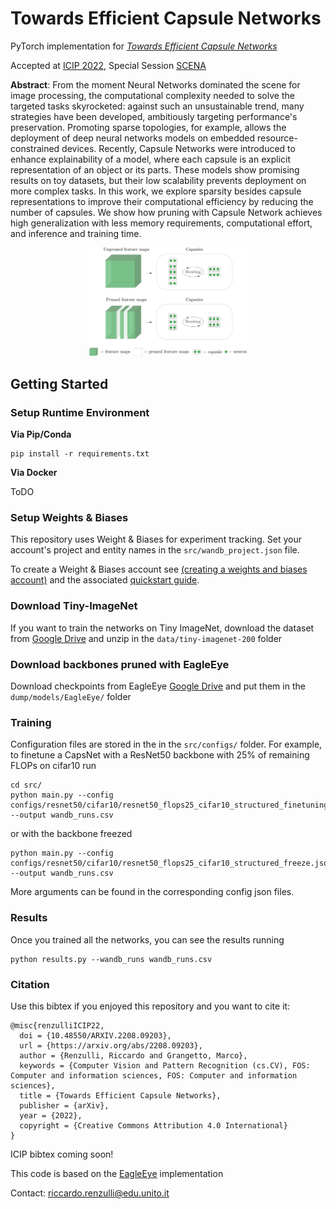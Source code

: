 # **Towards Efficient Capsule Networks**

PyTorch implementation for *[Towards Efficient Capsule Networks](https://arxiv.org/abs/2208.09203)*

Accepted at [ICIP 2022](https://2022.ieeeicip.org/), Special Session [SCENA](https://scena.wp.imt.fr/)

**Abstract**: From the moment Neural Networks dominated the scene for image processing, the computational complexity needed to solve the targeted tasks skyrocketed: against such an unsustainable trend, many strategies have been developed, ambitiously targeting performance's preservation. Promoting sparse topologies, for example, allows the deployment of deep neural networks models on embedded resource-constrained devices. 
Recently, Capsule Networks were introduced to enhance explainability of a model, where each capsule is an explicit representation of an object or its parts. 
These models show promising results on toy datasets, but their low scalability prevents deployment on more complex tasks. 
In this work, we explore sparsity besides capsule representations to improve their computational efficiency by reducing the number of capsules. We show how pruning with Capsule Network achieves high generalization with less memory requirements, computational effort, and inference and training time. 

<div style="text-align: center">
<p align="center">
  <img src="assets/figures/teaser.png" width="50%"/>
</p>
</div>

## Getting Started

### Setup Runtime Environment

**Via Pip/Conda**

```
pip install -r requirements.txt
```

**Via Docker**

ToDO

### Setup Weights & Biases
This repository uses Weight & Biases for experiment tracking. Set your account's project and entity names in the `src/wandb_project.json` file.

To create a Weight & Biases account see [(creating a weights and biases account)](https://app.wandb.ai/login?signup=true) and the associated [quickstart guide](https://docs.wandb.com/quickstart).

### Download Tiny-ImageNet
If you want to train the networks on Tiny ImageNet, download the dataset from [Google Drive](https://drive.google.com/file/d/1wy3FB1mbha1n8F1Or_85JKS_AQKPWBOh/view?usp=sharing) and unzip in the `data/tiny-imagenet-200` folder 

### Download backbones pruned with EagleEye
Download checkpoints from EagleEye [Google Drive](https://drive.google.com/drive/folders/1ENq4RuFey3J2iL-Lu1BZ9ToTYILpV9bC) and put them in the `dump/models/EagleEye/` folder

### Training

Configuration files are stored in the in the `src/configs/` folder.
For example, to finetune a CapsNet with a ResNet50 backbone with 25% of remaining FLOPs on cifar10 run

```
cd src/
python main.py --config configs/resnet50/cifar10/resnet50_flops25_cifar10_structured_finetuning.json --output wandb_runs.csv
```

or with the backbone freezed

```
python main.py --config configs/resnet50/cifar10/resnet50_flops25_cifar10_structured_freeze.json --output wandb_runs.csv
```

More arguments can be found in the corresponding config json files.

### Results
Once you trained all the networks, you can see the results running
```
python results.py --wandb_runs wandb_runs.csv
```

### Citation
Use this bibtex if you enjoyed this repository and you want to cite it:

```
@misc{renzulliICIP22,
  doi = {10.48550/ARXIV.2208.09203},
  url = {https://arxiv.org/abs/2208.09203},
  author = {Renzulli, Riccardo and Grangetto, Marco},
  keywords = {Computer Vision and Pattern Recognition (cs.CV), FOS: Computer and information sciences, FOS: Computer and information sciences},
  title = {Towards Efficient Capsule Networks},
  publisher = {arXiv},
  year = {2022},
  copyright = {Creative Commons Attribution 4.0 International}
}
```

ICIP bibtex coming soon!

This code is based on the [EagleEye](https://github.com/anonymous47823493/EagleEye/) implementation

Contact: riccardo.renzulli@edu.unito.it
